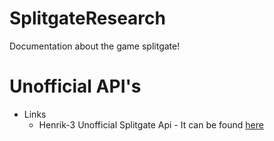 # SplitgateResearch
Documentation about the game splitgate!

# Unofficial API's
- Links
  - Henrik-3 Unofficial Splitgate Api - It can be found [here](https://github.com/Henrik-3/unofficial-splitgate-api)

